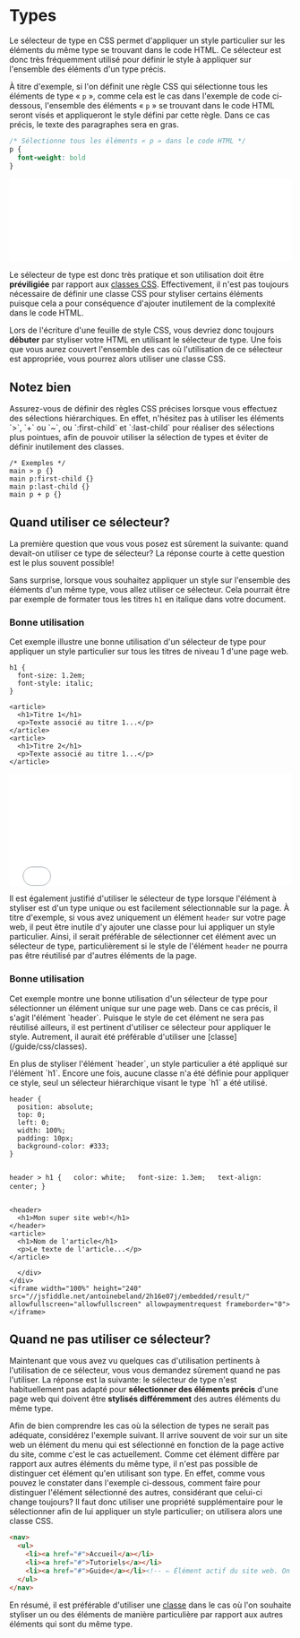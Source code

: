 # Types
Le sélecteur de type en CSS permet d'appliquer un style particulier sur les éléments du même type se trouvant dans le code 
HTML. Ce sélecteur est donc très fréquemment utilisé pour définir le style à appliquer sur l'ensemble des éléments d'un 
type précis.

À titre d'exemple, si l'on définit une règle CSS qui sélectionne tous les éléments de type «&nbsp;`p`&nbsp;», comme cela
est le cas dans l'exemple de code ci-dessous, l'ensemble des éléments «&nbsp;`p`&nbsp;» se trouvant dans le code HTML 
seront visés et appliqueront le style défini par cette règle. Dans ce cas précis, le texte des paragraphes sera en 
gras.

```css
/* Sélectionne tous les éléments « p » dans le code HTML */
p {
  font-weight: bold
}
```
<iframe width="100%" height="150" src="//jsfiddle.net/antoinebeland/m9Lhu7nx/embedded/result/" 
allowfullscreen="allowfullscreen" allowpaymentrequest frameborder="0"></iframe>

Le sélecteur de type est donc très pratique et son utilisation doit être **préviligiée** par rapport aux [classes 
CSS](/guide/css/classes). Effectivement, il n'est pas toujours nécessaire de définir une classe CSS pour styliser 
certains éléments puisque cela a pour conséquence d'ajouter inutilement de la complexité dans le code HTML.

Lors de l'écriture d'une feuille de style CSS, vous devriez donc toujours **débuter** par styliser votre HTML en 
utilisant le sélecteur de type. Une fois que vous aurez couvert l'ensemble des cas où l'utilisation de ce 
sélecteur est appropriée, vous pourrez alors utiliser une classe CSS.

<section class="panel warning">
  <div class="title">
    <h2><i class="fa fa-exclamation-circle"></i> Notez bien</h2>
  </div>
  <div class="content">
  <p>
    Assurez-vous de définir des règles CSS précises lorsque vous effectuez des sélections hiérarchiques. En effet,
    n'hésitez pas à utiliser les éléments `>`, `+` ou `~`, ou `:first-child` et `:last-child` pour réaliser des 
    sélections plus pointues, afin de pouvoir utiliser la sélection de types et éviter de définir inutilement des 
    classes.
  </p>
<pre>
<code class="language-css">/&#42; Exemples &#42;/
main > p {}
main p:first-child {}
main p:last-child {}
main p + p {}</code>
</pre>
  </div>
</section>

## Quand utiliser ce sélecteur?
La première question que vous vous posez est sûrement la suivante: quand devait-on utiliser ce type de sélecteur?
La réponse courte à cette question est le plus souvent possible!

Sans surprise, lorsque vous souhaitez appliquer un style sur l'ensemble des éléments d'un même type,
vous allez utiliser ce sélecteur. Cela pourrait être par exemple de formater tous les titres `h1` en
italique dans votre document.

<section class="panel good">
  <div class="title">
    <h3><i class="fa fa-check-circle"></i> Bonne utilisation</h3>
  </div>
  <div class="content">
    <p>
      Cet exemple illustre une bonne utilisation d'un sélecteur de type pour appliquer un style particulier
      sur tous les titres de niveau 1 d'une page web.
    </p>
    <div class="row">
      <div class="col">
<pre>
<code class="language-css">h1 {
&nbsp;&nbsp;font-size: 1.2em;
&nbsp;&nbsp;font-style: italic;
}</code>
</pre>
      </div>
      <div class="col">
<pre>
<code class="language-html">&lt;article&gt;
&nbsp;&nbsp;&lt;h1&gt;Titre 1&lt;/h1&gt;
&nbsp;&nbsp;&lt;p&gt;Texte associ&eacute; au titre 1...&lt;/p&gt;
&lt;/article&gt;
&lt;article&gt;
&nbsp;&nbsp;&lt;h1&gt;Titre 2&lt;/h1&gt;
&nbsp;&nbsp;&lt;p&gt;Texte associ&eacute; au titre 1...&lt;/p&gt;
&lt;/article&gt;</code>
</pre>
      </div>
    </div>
    <iframe width="100%" height="200" src="//jsfiddle.net/antoinebeland/zqvurj19/embedded/result/" allowfullscreen="allowfullscreen" allowpaymentrequest frameborder="0"></iframe>
  </div>
</section>

Il est également justifié d'utiliser le sélecteur de type lorsque l'élément à styliser est d'un type unique ou est facilement
sélectionnable sur la page. À titre d'exemple, si vous avez uniquement un élément `header` sur votre page web, il peut être 
inutile d'y ajouter une classe pour lui appliquer un style particulier. Ainsi, il serait préférable de sélectionner cet 
élément avec un sélecteur de type, particulièrement si le style de l'élément `header` ne pourra pas être réutilisé par 
d'autres éléments de la page.

<section class="panel good">
  <div class="title">
    <h3><i class="fa fa-check-circle"></i> Bonne utilisation</h3>
  </div>
  <div class="content">
    <p>
      Cet exemple montre une bonne utilisation d'un sélecteur de type pour sélectionner un élément unique sur une page web.
      Dans ce cas précis, il s'agit l'élément `header`. Puisque le style de cet élément ne sera pas réutilisé ailleurs,
      il est pertinent d'utiliser ce sélecteur pour appliquer le style. Autrement, il aurait été préférable d'utiliser une 
      [classe](/guide/css/classes).
    </p>
    <p>
      En plus de styliser l'élément `header`, un style particulier a été appliqué sur l'élément `h1`. Encore une fois, aucune
      classe n'a été définie pour appliquer ce style, seul un sélecteur hiérarchique visant le type `h1` a été utilisé.
    </p>
    <div class="row">
      <div class="col">
<pre>
<code class="language-css">header {
&nbsp;&nbsp;position: absolute;
&nbsp;&nbsp;top: 0;
&nbsp;&nbsp;left: 0;
&nbsp;&nbsp;width: 100%;
&nbsp;&nbsp;padding: 10px;
&nbsp;&nbsp;background-color: #333;
}

header > h1 {
&nbsp;&nbsp;color: white;
&nbsp;&nbsp;font-size: 1.3em;
&nbsp;&nbsp;text-align: center;
}</code>
</pre>
      </div>
      <div class="col">
<pre>
<code class="language-html">&lt;header&gt;
&nbsp;&nbsp;&lt;h1&gt;Mon super site web!&lt;/h1&gt;
&lt;/header&gt;
&lt;article&gt;
&nbsp;&nbsp;&lt;h1&gt;Nom de l'article&lt;/h1&gt;
&nbsp;&nbsp;&lt;p&gt;Le texte de l'article...&lt;/p&gt;
&lt;/article&gt;</code>
</pre>
      </div>
    </div>
    <iframe width="100%" height="240" src="//jsfiddle.net/antoinebeland/2h16e07j/embedded/result/" allowfullscreen="allowfullscreen" allowpaymentrequest frameborder="0"></iframe>
  </div>
</section>

## Quand ne pas utiliser ce sélecteur?
Maintenant que vous avez vu quelques cas d'utilisation pertinents à l'utilisation de ce sélecteur, vous vous demandez sûrement 
quand ne pas l'utiliser. La réponse est la suivante: le sélecteur de type n'est habituellement pas adapté pour **sélectionner des 
éléments précis** d'une page web qui doivent être **stylisés différemment** des autres éléments du même type. 

Afin de bien comprendre les cas où la sélection de types ne serait pas adéquate, considérez l'exemple suivant. Il arrive souvent
de voir sur un site web un élément du menu qui est sélectionné en fonction de la page active du site, comme c'est le cas actuellement. 
Comme cet élément diffère par rapport aux autres éléments du même type, il n'est pas possible de distinguer cet élément qu'en utilisant 
son type. En effet, comme vous pouvez le constater dans l'exemple ci-dessous, comment faire pour distinguer l'élément
sélectionné des autres, considérant que celui-ci change toujours? Il faut donc utiliser une propriété supplémentaire pour le sélectionner afin de lui appliquer un style particulier; on utilisera
alors une classe CSS.  

```html
<nav>
  <ul>
    <li><a href="#">Accueil</a></li>
    <li><a href="#">Tutoriels</a></li>
    <li><a href="#">Guide</a></li><!-- ⇐ Élément actif du site web. On doit utiliser un classe CSS! --> 
  </ul>
</nav>
```

En résumé, il est préférable d'utiliser une [classe](/guide/css/classes) dans le cas où l'on souhaite styliser un 
ou des éléments de manière particulière par rapport aux autres éléments qui sont du même type.
